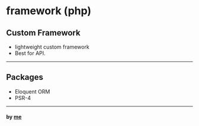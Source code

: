 # framework (php)
Custom Framework
---
* lightweight custom framework
* Best for API.
---
## Packages
- Eloquent ORM 
- PSR-4
---
 #### by [me](nincas21@gmail.com)

